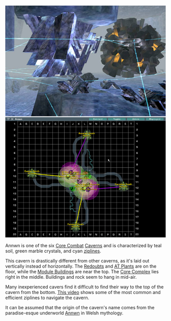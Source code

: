 ![](../images/Annwn.jpg "fig:Annwn.jpg")
![](../images/AnnwnMap.jpg "fig:AnnwnMap.jpg")

Annwn is one of the six [Core Combat](../items/Core_Combat.md)
[Caverns](Caverns.md) and is characterized by teal soil, green marble crystals,
and cyan [ziplines](../items/Zipline.md).

This cavern is drastically different from other caverns, as it's laid out
vertically instead of horizontally. The [Redoubts](Redoubt.md) and
[AT Plants](AT_Plant.md) are on the floor, while the
[Module Buildings](Module_Building.md) are near the top. The
[Core Complex](Core_Complex.md) lies right in the middle. Buildings and rock
seem to hang in mid-air.

Many inexperienced cavers find it difficult to find their way to the top of the
cavern from the bottom. [This video](http://www.youtube.com/watch?v=VNGul7wCayw)
shows some of the most common and efficient ziplines to navigate the cavern.

It can be assumed that the origin of the cavern's name comes from the
paradise-esque underworld [Annwn](http://en.wikipedia.org/wiki/Annwyn) in Welsh
mythology.

<!--[Category:Locations](../Category:Locations.md)-->
